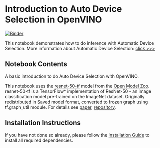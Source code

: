 # Introduction to Auto Device Selection in OpenVINO

[![Binder](https://mybinder.org/badge_logo.svg)](https://mybinder.org/v2/gh/openvinotoolkit/openvino_notebooks/HEAD?filepath=notebooks%2F106-auto-device%2F106-auto-device.ipynb)

This notebook demonstrates how to do inference with Automatic Device Selection. More information about Automatic Device Selection: [click >>>](https://docs.openvino.ai/latest/openvino_docs_IE_DG_supported_plugins_AUTO.html)

## Notebook Contents

A basic introduction to do Auto Device Selection with OpenVINO. 

This notebook uses the [resnet-50-tf](https://docs.openvino.ai/latest/omz_models_model_resnet_50_tf.html) model from the [Open Model Zoo](https://github.com/openvinotoolkit/open_model_zoo/). resnet-50-tf is a TensorFlow* implementation of ResNet-50 - an image classification model pre-trained on the ImageNet dataset. Originally redistributed in Saved model format, converted to frozen graph using tf.graph_util module. For details see [paper](https://arxiv.org/abs/1512.03385), [repository](https://github.com/tensorflow/models/tree/v2.2.0/official/r1/resnet).

## Installation Instructions

If you have not done so already, please follow the [Installation Guide](../../README.md) to install all required dependencies.
